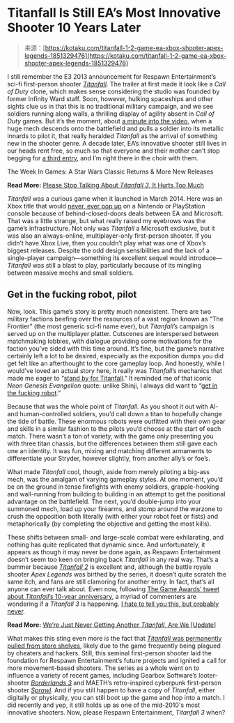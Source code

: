 <!--yml
category: 未分类
date: 2024-05-29 12:30:09
-->

# Titanfall Is Still EA’s Most Innovative Shooter 10 Years Later

> 来源：[https://kotaku.com/titanfall-1-2-game-ea-xbox-shooter-apex-legends-1851329476](https://kotaku.com/titanfall-1-2-game-ea-xbox-shooter-apex-legends-1851329476)

I still remember the E3 2013 announcement for Respawn Entertainment’s sci-fi first-person shooter [*Titanfall*](https://kotaku.com/titanfall-the-kotaku-review-1541484198). The trailer at first made it look like a *Call of Duty* clone, which makes sense considering the studio was founded by former Infinity Ward staff. Soon, however, hulking spaceships and other sights clue us in that this is no traditional military campaign, and we see soldiers running along walls, a thrilling display of agility absent in *Call of Duty* games. But it’s the moment, about [a minute into the video](https://www.youtube.com/watch?v=goe6IB1DLZU&rco=1), when a huge mech descends onto the battlefield and pulls a soldier into its metallic innards to pilot it, that really heralded *Titanfall* as the arrival of something new in the shooter genre. A decade later, EA’s innovative shooter still lives in our heads rent free, so much so that everyone and their mother can’t stop begging for [a third entry](https://kotaku.com/titanfall-3-apex-legends-respawn-ea-canceled-cut-1850536893), and I’m right there in the choir with them.

The Week In Games: A Star Wars Classic Returns & More New Releases

<track kind="captions" label="English" src="https://kinja.com/api/videoupload/caption/22209.vtt" srclang="en">

**Read More:** [Please Stop Talking About *Titanfall 3*, It Hurts Too Much](https://kotaku.com/titanfall-3-apex-legends-respawn-ea-pc-fps-tease-news-1850385312)

*Titanfall* was a curious game when it launched in March 2014\. Here was an Xbox title that would [never, ever pop up](https://www.polygon.com/2013/10/29/5044050/titanfall-is-an-xbox-windows-exclusive-for-the-life-of-the-title) on a Nintendo or PlayStation console because of behind-closed-doors deals between EA and Microsoft. That was a little strange, but what really raised my eyebrows was the game’s infrastructure. Not only was *Titanfall* a Microsoft exclusive, but it was also an always-online, multiplayer-only first-person shooter. If you didn’t have Xbox Live, then you couldn’t play what was one of Xbox’s biggest releases. Despite the odd design sensibilities and the lack of a single-player campaign—something its excellent sequel would introduce—*Titanfall* was still a blast to play, particularly because of its mingling between massive mechs and small soldiers.

## **Get in the fucking robot, pilot**

Now, look. This game’s story is pretty much nonexistent. There are two military factions beefing over the resources of a vast region known as “The Frontier” (the most generic sci-fi name ever), but *Titanfall*’s campaign is served up on the multiplayer platter. Cutscenes are interspersed between matchmaking lobbies, with dialogue providing some motivations for the faction you’ve sided with this time around. It’s fine, but the game’s narrative certainly left a lot to be desired, especially as the exposition dumps you did get felt like an afterthought to the core gameplay loop. And honestly, while I would’ve loved an actual story here, it really was *Titanfall*’s mechanics that made me eager to “[stand by for Titanfall](https://www.youtube.com/watch?v=KDDdLxTT8aI).” It reminded me of that iconic *Neon Genesis Evangelion* quote: unlike Shinji, I always did want to “[get in the fucking robot](https://knowyourmeme.com/memes/get-in-the-fucking-robot-shinji).”

Because that was the whole point of *Titanfall*. As you shoot it out with AI- and human-controlled soldiers, you’d call down a titan to hopefully change the tide of battle. These enormous robots were outfitted with their own gear and skills in a similar fashion to the pilots you’d choose at the start of each match. There wasn’t a ton of variety, with the game only presenting you with three titan chassis, but the differences between them still gave each one an identity. It was fun, mixing and matching different armaments to differentiate your Stryder, however slightly, from another ally’s or foe’s.

What made *Titanfall* cool, though, aside from merely piloting a big-ass mech, was the amalgam of varying gameplay styles. At one moment, you’d be on the ground in tense firefights with enemy soldiers, grapple-hooking and wall-running from building to building in an attempt to get the positional advantage on the battlefield. The next, you’d double-jump into your summoned mech, load up your firearms, and stomp around the warzone to crush the opposition both literally (with either your robot feet or fists) and metaphorically (by completing the objective and getting the most kills).

These shifts between small- and large-scale combat were exhilarating, and nothing has quite replicated that dynamic since. And unfortunately, it appears as though it may never be done again, as Respawn Entertainment doesn’t seem too keen on bringing back *Titanfall* in any real way. That’s a bummer because [*Titanfall 2*](https://kotaku.com/titanfall-2-the-kotaku-review-1788374693) is excellent and, although the battle royale shooter *Apex Legends* was birthed by the series, it doesn’t quite scratch the same itch, and fans are still clamoring for another entry. In fact, that’s all anyone can ever talk about. Even now, following [The Game Awards’ tweet about *Titanfall*’s 10-year anniversary](https://twitter.com/thegameawards/status/1767142926352863377), a myriad of commenters are wondering if a *Titanfall 3* is happening. [I hate to tell you this, but probably never](https://kotaku.com/titanfall-3-is-not-in-the-works-respawn-says-1832336218).

**Read More:** [We’re Just Never Getting Another *Titanfall*, Are We [Update]](https://kotaku.com/were-just-never-getting-another-titanfall-are-we-1847727356)

What makes this sting even more is the fact that [*Titanfall* was permanently pulled from store shelves](https://kotaku.com/beloved-shooter-titanfall-will-be-pulled-from-stores-pe-1848145339), likely due to the game frequently being plagued by cheaters and hackers. Still, this seminal first-person shooter laid the foundation for Respawn Entertainment’s future projects and ignited a call for more movement-based shooters. The series as a whole went on to influence a variety of recent games, including Gearbox Software’s looter-shooter [*Borderlands 3*](https://www.gamespot.com/articles/borderlands-3s-has-been-inspired-by-modern-shooter/1100-6466585/) and MAETH’s retro-inspired cyberpunk first-person shooter [*Sprawl*](https://gamerant.com/sprawl-titanfall-similar-good-inspiration-successor/). And if you still happen to have a copy of *Titanfall*, either digitally or physically, you can still boot up the game and hop into a match. I did recently and yep, it still holds up as one of the mid-2010's most innovative shooters. Now, please Respawn Entertainment, *Titanfall 3* when?